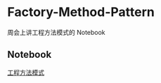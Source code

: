 # Factory-Method-Pattern

周会上讲工程方法模式的 Notebook

## Notebook

[工程方法模式](https://github.com/mizu-bai/Factory-Method-Pattern/blob/main/factory-method-pattern.ipynb)
